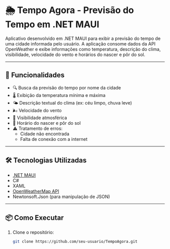 # 🌦️ Tempo Agora - Previsão do Tempo em .NET MAUI

Aplicativo desenvolvido em .NET MAUI para exibir a previsão do tempo de uma cidade informada pelo usuário. A aplicação consome dados da API OpenWeather e exibe informações como temperatura, descrição do clima, visibilidade, velocidade do vento e horários do nascer e pôr do sol.

---

## 🚀 Funcionalidades

- 🔍 Busca da previsão do tempo por nome da cidade
- 🌡️ Exibição da temperatura mínima e máxima
- 🌤️ Descrição textual do clima (ex: céu limpo, chuva leve)
- 🌬️ Velocidade do vento
- 👀 Visibilidade atmosférica
- 🌅 Horário do nascer e pôr do sol
- ⚠️ Tratamento de erros:
  - Cidade não encontrada
  - Falta de conexão com a internet

---

## 🛠️ Tecnologias Utilizadas

- [.NET MAUI](https://learn.microsoft.com/pt-br/dotnet/maui/)
- C#
- XAML
- [OpenWeatherMap API](https://openweathermap.org/api)
- Newtonsoft.Json (para manipulação de JSON)

---

## 📦 Como Executar

1. Clone o repositório:
   ```bash
   git clone https://github.com/seu-usuario/TempoAgora.git
